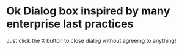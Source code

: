 # Ok Dialog box inspired by many enterprise last practices

Just click the X button to close dialog without agreeing to anything!
